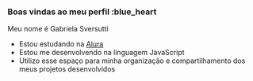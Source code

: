 ### Boas vindas ao meu perfil :blue_heart

Meu nome é Gabriela Sversutti

- Estou estudando na [Alura](https://www.alura.com.br)
- Estou me desenvolvendo na linguagem JavaScript
- Utilizo esse espaço para minha organização e compartilhamento dos meus projetos desenvolvidos


